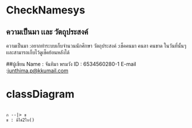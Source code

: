 # CheckNamesys
## ความเป็นมา เเละ วัตถุุประสงค์
ความเป็นมา :อยากทำระบบเก็บจำนวนนักศึกษา 
วัตถุประสงค์ :เช็คคนมา  คนลา คนขาด ในวันที่นั้นๆ เเละสามารถเก็บไว้ดูเช็คย้อนหลังได้

##ผู้เขียน
Name : จันทิมา พรมวัง
ID  : 6534560280-1
E-mail :junthima.p@kkumail.com




# classDiagram 
```mermaid

ก --|> ข
ข : มีไข่2ใบ()

```
   
